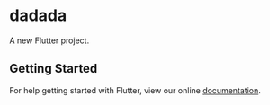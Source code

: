 # dadada

A new Flutter project.

## Getting Started

For help getting started with Flutter, view our online
[documentation](https://flutter.io/).
